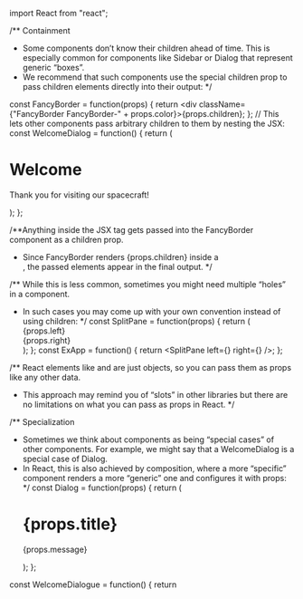 import React from "react";

/** Containment
 * Some components don’t know their children ahead of time. This is especially common for components like Sidebar or Dialog that represent generic “boxes”.
 * We recommend that such components use the special children prop to pass children elements directly into their output: */

const FancyBorder = function(props) {
	return <div className={"FancyBorder FancyBorder-" + props.color}>{props.children}</div>;
};
// This lets other components pass arbitrary children to them by nesting the JSX:
const WelcomeDialog = function() {
	return (
		<FancyBorder color="blue">
			<h1 className="Dialog-title">Welcome</h1>
			<p className="Dialog-message">Thank you for visiting our spacecraft!</p>
		</FancyBorder>
	);
};

/**Anything inside the <FancyBorder> JSX tag gets passed into the FancyBorder component as a children prop.
 * Since FancyBorder renders {props.children} inside a <div>, the passed elements appear in the final output. */

/** While this is less common, sometimes you might need multiple “holes” in a component.
  * In such cases you may come up with your own convention instead of using children: */
const SplitPane = function(props) {
	return (
		<div className="SplitPane">
			<div className="SplitPane-left">{props.left}</div>
			<div className="SplitPane-right">{props.right}</div>
		</div>
	);
};
const ExApp = function() {
	return <SplitPane left={<Contacts />} right={<Chat />} />;
};

/** React elements like <Contacts /> and <Chat /> are just objects, so you can pass them as props like any other data.
 * This approach may remind you of “slots” in other libraries but there are no limitations on what you can pass as props in React. */

/** Specialization
 * Sometimes we think about components as being “special cases” of other components. For example, we might say that a WelcomeDialog is a special case of Dialog.
 * In React, this is also achieved by composition, where a more “specific” component renders a more “generic” one and configures it with props: */
const Dialog = function(props) {
	return (
		<FancyBorder color="blue">
			<h1 className="Dialog-title">{props.title}</h1>
			<p className="Dialog-message">{props.message}</p>
		</FancyBorder>
	);
};

const WelcomeDialogue = function() {
	return <Dialog title="Welcome" message="Thank you for visiting our spacecraft!" />;
};

// Composition works equally well for components defined as classes:
const Dialogue = function(props) {
	return (
		<FancyBorder color="blue">
			<h1 className="Dialog-title">{props.title}</h1>
			<p className="Dialog-message">{props.message}</p>
			{props.children}
		</FancyBorder>
	);
};

class SignUpDialog extends React.Component {
	constructor(props) {
		super(props);
		this.handleChange = this.handleChange.bind(this);
		this.handleSignUp = this.handleSignUp.bind(this);
		this.state = { login: "" };
	}

	render() {
		return (
			<Dialogue title="Mars Exploration Program" message="How should we refer to you?">
				<input value={this.state.login} onChange={this.handleChange} />

				<button onClick={this.handleSignUp}>Sign Me Up!</button>
			</Dialogue>
		);
	}

	handleChange(e) {
		this.setState({ login: e.target.value });
	}

	handleSignUp() {
		alert(`Welcome aboard, ${this.state.login}!`);
	}
}

/** So What About Inheritance?
   * At Facebook, we use React in thousands of components, and we haven’t found any use cases where we would recommend creating component inheritance hierarchies.
   * Props and composition give you all the flexibility you need to customize a component’s look and behavior in an explicit and safe way. Remember that components may accept arbitrary props, including primitive values, React elements, or functions.
   * If you want to reuse non-UI functionality between components, we suggest extracting it into a separate JavaScript module. The components may import it and use that function, object, or a class, without extending it. */
